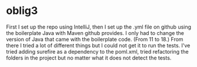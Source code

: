 # oblig3
First I set up the repo using IntelliJ, then I set up the .yml file on github using the boilerplate Java with Maven github provides. I only had to change the version of Java that came with the boilerplate code. (From 11 to 18.)
From there I tried a lot of different things but I could not get it to run the tests. I've tried adding surefire as a dependency to the poml.xml, tried refactoring the folders in the project but no matter what it does not detect the tests.
